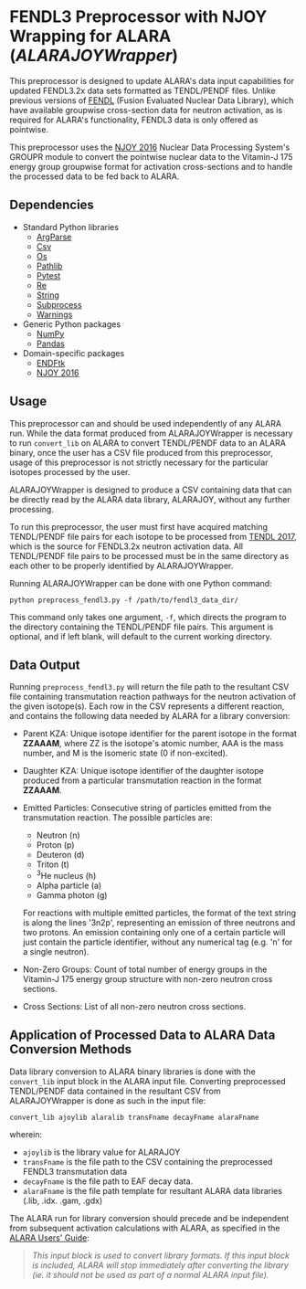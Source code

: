 # FENDL3 Preprocessor with NJOY Wrapping for ALARA (*ALARAJOYWrapper*)

This preprocessor is designed to update ALARA's data input capabilities for updated FENDL3.2x data sets formatted as TENDL/PENDF files. Unlike previous versions of [FENDL](https://www-nds.iaea.org/fendl_library/websites/fendl32b/) (Fusion Evaluated Nuclear Data Library), which have available groupwise cross-section data for neutron activation, as is required for ALARA's functionality, FENDL3 data is only offered as pointwise.

This preprocessor uses the [NJOY 2016](https://github.com/njoy/NJOY2016) Nuclear Data Processing System's GROUPR module to convert the pointwise nuclear data to the Vitamin-J 175 energy group groupwise format for activation cross-sections and to handle the processed data to be fed back to ALARA.

## Dependencies

- Standard Python libraries
  * [ArgParse](https://docs.python.org/3/library/argparse.html)
  * [Csv](https://docs.python.org/3/library/csv.html)
  * [Os](https://docs.python.org/3/library/os.html)
  * [Pathlib](https://docs.python.org/3/library/pathlib.html)
  * [Pytest](https://docs.pytest.org/en/stable/getting-started.html)
  * [Re](https://docs.python.org/3/library/re.html)
  * [String](https://docs.python.org/3/library/string.html#module-string)
  * [Subprocess](https://docs.python.org/3/library/subprocess.html)
  * [Warnings](https://docs.python.org/3/library/warnings.html)
- Generic Python packages
  * [NumPy](https://numpy.org/install/)
  * [Pandas](https://pandas.pydata.org/docs/getting_started/install.html)
- Domain-specific packages
  * [ENDFtk](https://github.com/njoy/ENDFtk)
  * [NJOY 2016](https://github.com/njoy/NJOY2016)


## Usage
This preprocessor can and should be used independently of any ALARA run. While the data format produced from ALARAJOYWrapper is necessary to run `convert_lib` on ALARA to convert TENDL/PENDF data to an ALARA binary, once the user has a CSV file produced from this preprocessor, usage of this preprocessor is not strictly necessary for the particular isotopes processed by the user.

ALARAJOYWrapper is designed to produce a CSV containing data that can be directly read by the ALARA data library, ALARAJOY, without any further processing.

To run this preprocessor, the user must first have acquired matching TENDL/PENDF file pairs for each isotope to be processed from [TENDL 2017](https://tendl.web.psi.ch/tendl_2017/tendl2017.html), which is the source for FENDL3.2x neutron activation data. All TENDL/PENDF file pairs to be processed must be in the same directory as each other to be properly identified by ALARAJOYWrapper.

Running ALARAJOYWrapper can be done with one Python command:

    python preprocess_fendl3.py -f /path/to/fendl3_data_dir/

This command only takes one argument, `-f`, which directs the program to the directory containing the TENDL/PENDF file pairs. This argument is optional, and if left blank, will default to the current working directory.

## Data Output
Running `preprocess_fendl3.py` will return the file path to the resultant CSV file containing transmutation reaction pathways for the neutron activation of the given isotope(s). Each row in the CSV represents a different reaction, and contains the following data needed by ALARA for a library conversion:

- Parent KZA: Unique isotope identifier for the parent isotope in the format **ZZAAAM**, where ZZ is the isotope's atomic number, AAA is the mass number, and M is the isomeric state (0 if non-excited).
- Daughter KZA: Unique isotope identifier of the daughter isotope produced from a particular transmutation reaction in the format **ZZAAAM**.
- Emitted Particles: Consecutive string of particles emitted from the transmutation reaction. The possible particles are:
  - Neutron (n)
  - Proton (p)
  - Deuteron (d)
  - Triton (t)
  - <sup>3</sup>He nucleus (h)
  - Alpha particle (a)
  - Gamma photon (g)


  For reactions with multiple emitted particles, the format of the text string is along the lines '3n2p', representing an emission of three neutrons and two protons. An emission containing only one of a certain particle will just contain the particle identifier, without any numerical tag (e.g. 'n' for a single neutron).

- Non-Zero Groups: Count of total number of energy groups in the Vitamin-J 175 energy group structure with non-zero neutron cross sections.
- Cross Sections: List of all non-zero neutron cross sections.

## Application of Processed Data to ALARA Data Conversion Methods
Data library conversion to ALARA binary libraries is done with the `convert_lib` input block in the ALARA input file. Converting preprocessed TENDL/PENDF data contained in the resultant CSV from ALARAJOYWrapper is done as such in the input file:

    convert_lib ajoylib alaralib transFname decayFname alaraFname
wherein: 
- `ajoylib` is the library value for ALARAJOY
- `transFname` is the file path to the CSV containing the preprocessed FENDL3 transmutation data
- `decayFname` is the file path to EAF decay data.
- `alaraFname` is the file path template for resultant ALARA data libraries (.lib, .idx. .gam, .gdx)

The ALARA run for library conversion should precede and be independent from subsequent activation calculations with ALARA, as specified in the [ALARA Users' Guide](https://svalinn.github.io/ALARA/usersguide/index.html):

> *This input block is used to convert library formats. If this input block is included, ALARA will stop immediately after converting the library (ie. it should not be used as part of a normal ALARA input file).*